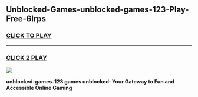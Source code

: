 
## Unblocked-Games-unblocked-games-123-Play-Free-6lrps
<h3>
<a href="https://premium76.site?title=unblocked-games-123&ref=09A">CLICK TO PLAY</a></h3>
<hr>

<h3>
<a href="https://premium76.site?title=unblocked-games-123&ref=09A">CLICK 2 PLAY</a>
  
</h3>

<a href="https://premium76.site?title=unblocked-games-123&ref=09A"><img src="https://clearcache.store/games.png"></a>


**unblocked-games-123 games unblocked: Your Gateway to Fun and Accessible Online Gaming**
